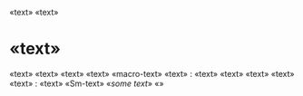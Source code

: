 «text» «text»

«text»
======

«text» «text» «text» «text» «macro-text» «text» :
«text» «text» «text» «text» «text» : «text» «Sm-text»
«*some text*» «»

